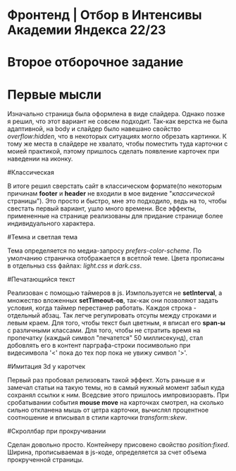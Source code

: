# Фронтенд | Отбор в Интенсивы Академии Яндекса 22/23

# Второе отборочное задание

# Первые мысли 

Изначально страница была оформлена в виде слайдера. Однако позже я решил, что этот вариант не совсем подходит. Так-как верстка не была адаптивной, на body и слайдер было навешано свойство *overflow:hidden*, что в некоторых ситуациях могло обрезать картинки. К тому же места в слайдере не хвалато, чтобы поместить туда карточки с моией практикой, пэтому пришлось сделать появление карточек при наведении на иконку.

#Классическая

В итоге решил сверстать сайт в классическом формате(по некоторым причинам **footer** и **header** не входили в мое видение "*классической* страницы"). Это просто и быстро, мне это подходило, ведь на то, чтобы свестать первый вариант, ушло много времени. Все эффекты, примененные на странице реализованы для придание странице более индивидуального характера.

#Темна и светлая тема

Тема определяется по медиа-запросу *prefers-color-scheme*. По умолчанию страничка отображается в всетлой теме. Цвета прописаны в отдельныз css файлах: *light.css* и *dark.css*.

#Печатающийся текст

Реализован с помощью таймеров в js. Измпользуется не **setInterval**, а множество вложенных **setTimeout-ов**, так-как они позволяют задать условия, когда таймер перестанер работать. 
Каждоя строка - отдельный абзац. Так легче регулировать отсупы между строками и левым краем. Для того, чтобы текст был цветным, я вписал его **span-ы** c различными классами. Для того, чтобы не стратить время на пропечатку *<span>* (каждый символ "печатется" 50 миллисекунд), стал добовлять его в контент парграфа-строки посимвольно при видесимвола '<' пока до тех пор пока не увижу символ '>'.

#Имитация 3d у каротчек

Первый раз пробовал релизовать такой эффект. Хоть раньше я и замечал статьи на такую темы, но в самый нужный момент забыл куда сохранял ссылки к ним. Вседсвие этого пришлось импровизоравть. При сробатывании события **mouse move** на карточках смотрел, на сколько сильно откланена мышь от цетра карточки, вычислял процентное соотношение и вписывал в стили карточки *transform:skew*.

#Скроллбар при прокручивании

Сделан довольно просто. Контейнеру присовено свойство *position:fixed*. Ширина, прописываемая в js-коде, определяется за счет объема прокрученной страницы.
